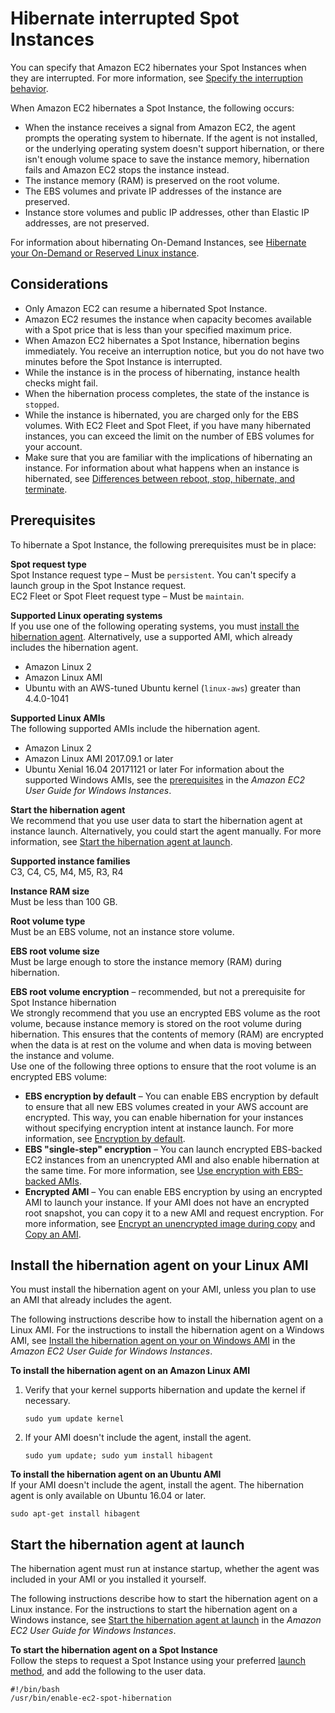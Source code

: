 # Hibernate interrupted Spot Instances<a name="hibernate-spot-instances"></a>

You can specify that Amazon EC2 hibernates your Spot Instances when they are interrupted\. For more information, see [Specify the interruption behavior](interruption-behavior.md#specifying-spot-interruption-behavior)\.

When Amazon EC2 hibernates a Spot Instance, the following occurs:
+ When the instance receives a signal from Amazon EC2, the agent prompts the operating system to hibernate\. If the agent is not installed, or the underlying operating system doesn't support hibernation, or there isn't enough volume space to save the instance memory, hibernation fails and Amazon EC2 stops the instance instead\.
+ The instance memory \(RAM\) is preserved on the root volume\.
+ The EBS volumes and private IP addresses of the instance are preserved\.
+ Instance store volumes and public IP addresses, other than Elastic IP addresses, are not preserved\. 

For information about hibernating On\-Demand Instances, see [Hibernate your On\-Demand or Reserved Linux instance](Hibernate.md)\.

## Considerations<a name="hibernate-interrupted-spot-instances-considerations"></a>
+ Only Amazon EC2 can resume a hibernated Spot Instance\.
+ Amazon EC2 resumes the instance when capacity becomes available with a Spot price that is less than your specified maximum price\.
+ When Amazon EC2 hibernates a Spot Instance, hibernation begins immediately\. You receive an interruption notice, but you do not have two minutes before the Spot Instance is interrupted\.
+ While the instance is in the process of hibernating, instance health checks might fail\.
+ When the hibernation process completes, the state of the instance is `stopped`\.
+ While the instance is hibernated, you are charged only for the EBS volumes\. With EC2 Fleet and Spot Fleet, if you have many hibernated instances, you can exceed the limit on the number of EBS volumes for your account\.
+ Make sure that you are familiar with the implications of hibernating an instance\. For information about what happens when an instance is hibernated, see [Differences between reboot, stop, hibernate, and terminate](ec2-instance-lifecycle.md#lifecycle-differences)\.

## Prerequisites<a name="spot-instance-hibernation-prerequisites"></a>

To hibernate a Spot Instance, the following prerequisites must be in place:

**Spot request type**  
Spot Instance request type – Must be `persistent`\. You can't specify a launch group in the Spot Instance request\.  
EC2 Fleet or Spot Fleet request type – Must be `maintain`\.

**Supported Linux operating systems**  
If you use one of the following operating systems, you must [install the hibernation agent](#install-spot-instance-hibernation-agent)\. Alternatively, use a supported AMI, which already includes the hibernation agent\.  
+ Amazon Linux 2
+ Amazon Linux AMI
+ Ubuntu with an AWS\-tuned Ubuntu kernel \(`linux-aws`\) greater than 4\.4\.0\-1041

**Supported Linux AMIs**  
The following supported AMIs include the hibernation agent\.  
+ Amazon Linux 2
+ Amazon Linux AMI 2017\.09\.1 or later
+ Ubuntu Xenial 16\.04 20171121 or later
For information about the supported Windows AMIs, see the [prerequisites](https://docs.aws.amazon.com/AWSEC2/latest/WindowsGuide/hibernate-spot-instances.html#spot-instance-hibernation-prerequisites) in the *Amazon EC2 User Guide for Windows Instances*\.

**Start the hibernation agent**  
We recommend that you use user data to start the hibernation agent at instance launch\. Alternatively, you could start the agent manually\. For more information, see [Start the hibernation agent at launch](#start-spot-instance-hibernation-agent)\.

**Supported instance families**  
C3, C4, C5, M4, M5, R3, R4

**Instance RAM size**  
Must be less than 100 GB\.

**Root volume type**  
Must be an EBS volume, not an instance store volume\.

**EBS root volume size**  
Must be large enough to store the instance memory \(RAM\) during hibernation\.

**EBS root volume encryption** – recommended, but not a prerequisite for Spot Instance hibernation  
We strongly recommend that you use an encrypted EBS volume as the root volume, because instance memory is stored on the root volume during hibernation\. This ensures that the contents of memory \(RAM\) are encrypted when the data is at rest on the volume and when data is moving between the instance and volume\.  
Use one of the following three options to ensure that the root volume is an encrypted EBS volume:  
+ **EBS encryption by default** – You can enable EBS encryption by default to ensure that all new EBS volumes created in your AWS account are encrypted\. This way, you can enable hibernation for your instances without specifying encryption intent at instance launch\. For more information, see [Encryption by default](EBSEncryption.md#encryption-by-default)\.
+ **EBS "single\-step" encryption** – You can launch encrypted EBS\-backed EC2 instances from an unencrypted AMI and also enable hibernation at the same time\. For more information, see [Use encryption with EBS\-backed AMIs](AMIEncryption.md)\.
+ **Encrypted AMI** – You can enable EBS encryption by using an encrypted AMI to launch your instance\. If your AMI does not have an encrypted root snapshot, you can copy it to a new AMI and request encryption\. For more information, see [Encrypt an unencrypted image during copy](AMIEncryption.md#copy-unencrypted-to-encrypted) and [Copy an AMI](CopyingAMIs.md#ami-copy-steps)\. 

## Install the hibernation agent on your Linux AMI<a name="install-spot-instance-hibernation-agent"></a>

You must install the hibernation agent on your AMI, unless you plan to use an AMI that already includes the agent\. 

The following instructions describe how to install the hibernation agent on a Linux AMI\. For the instructions to install the hibernation agent on a Windows AMI, see [Install the hibernation agent on your on Windows AMI](https://docs.aws.amazon.com/AWSEC2/latest/WindowsGuide/hibernate-spot-instances.html#install-spot-instance-hibernation-agent) in the *Amazon EC2 User Guide for Windows Instances*\.

**To install the hibernation agent on an Amazon Linux AMI**

1. Verify that your kernel supports hibernation and update the kernel if necessary\.

   ```
   sudo yum update kernel
   ```

1. If your AMI doesn't include the agent, install the agent\.

   ```
   sudo yum update; sudo yum install hibagent
   ```

**To install the hibernation agent on an Ubuntu AMI**  
If your AMI doesn't include the agent, install the agent\. The hibernation agent is only available on Ubuntu 16\.04 or later\.

```
sudo apt-get install hibagent
```

## Start the hibernation agent at launch<a name="start-spot-instance-hibernation-agent"></a>

The hibernation agent must run at instance startup, whether the agent was included in your AMI or you installed it yourself\.

The following instructions describe how to start the hibernation agent on a Linux instance\. For the instructions to start the hibernation agent on a Windows instance, see [Start the hibernation agent at launch](https://docs.aws.amazon.com/AWSEC2/latest/WindowsGuide/hibernate-spot-instances.html#start-spot-instance-hibernation-agent) in the *Amazon EC2 User Guide for Windows Instances*\.

**To start the hibernation agent on a Spot Instance**  
Follow the steps to request a Spot Instance using your preferred [launch method](LaunchingAndUsingInstances.md), and add the following to the user data\.

```
#!/bin/bash
/usr/bin/enable-ec2-spot-hibernation
```